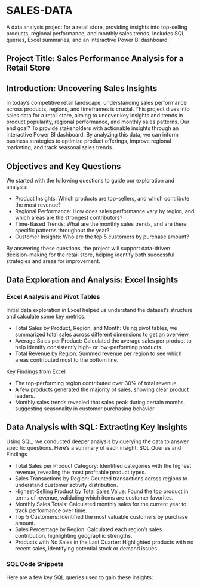 # SALES-DATA
A data analysis project for a retail store, providing insights into top-selling products, regional performance, and monthly sales trends. Includes SQL queries, Excel summaries, and an interactive Power BI dashboard.

## Project Title: Sales Performance Analysis for a Retail Store

## Introduction: Uncovering Sales Insights
In today’s competitive retail landscape, understanding sales performance across products, regions, and timeframes is crucial. This project dives into sales data for a retail store, aiming to uncover key insights and trends in product popularity, regional performance, and monthly sales patterns.
Our end goal? To provide stakeholders with actionable insights through an interactive Power BI dashboard. By analyzing this data, we can inform business strategies to optimize product offerings, improve regional marketing, and track seasonal sales trends.

## Objectives and Key Questions

We started with the following questions to guide our exploration and analysis:
- Product Insights: Which products are top-sellers, and which contribute the most revenue?
- Regional Performance: How does sales performance vary by region, and which areas are the strongest contributors?
- Time-Based Trends: What are the monthly sales trends, and are there specific patterns throughout the year?
- Customer Insights: Who are the top 5 customers by purchase amount?

By answering these questions, the project will support data-driven decision-making for the retail store, helping identify both successful strategies and areas for improvement.

## Data Exploration and Analysis: Excel Insights

### Excel Analysis and Pivot Tables

Initial data exploration in Excel helped us understand the dataset’s structure and calculate some key metrics.

- Total Sales by Product, Region, and Month: Using pivot tables, we summarized total sales across different dimensions to get an overview.
- Average Sales per Product: Calculated the average sales per product to help identify consistently high- or low-performing products.
-  Total Revenue by Region: Summed revenue per region to see which areas contributed most to the bottom line.

Key Findings from Excel

- The top-performing region contributed over 30% of total revenue.
- A few products generated the majority of sales, showing clear product leaders.
- Monthly sales trends revealed that sales peak during certain months, suggesting seasonality in customer purchasing behavior.

## Data Analysis with SQL: Extracting Key Insights

Using SQL, we conducted deeper analysis by querying the data to answer specific questions. Here’s a summary of each insight:
SQL Queries and Findings

  - Total Sales per Product Category: Identified categories with the highest revenue, revealing the most profitable product types.
  - Sales Transactions by Region: Counted transactions across regions to understand customer activity distribution.
  - Highest-Selling Product by Total Sales Value: Found the top product in terms of revenue, validating which items are customer favorites.
  - Monthly Sales Totals: Calculated monthly sales for the current year to track performance over time.
  - Top 5 Customers: Identified the most valuable customers by purchase amount.
  - Sales Percentage by Region: Calculated each region’s sales contribution, highlighting geographic strengths.
  - Products with No Sales in the Last Quarter: Highlighted products with no recent sales, identifying potential stock or demand issues.

### SQL Code Snippets

Here are a few key SQL queries used to gain these insights:



